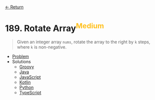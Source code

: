 [&larr; Return](https://hanggrian.github.io/grind-leetcode/)

# 189. Rotate Array<sup style="color: rgb(255, 192, 30);">Medium</sup>

> Given an integer array `nums`, rotate the array to the right by `k` steps,
  where `k` is non-negative.

- [Problem](https://leetcode.com/problems/rotate-array/)
- Solutions
  - [Groovy](https://github.com/hanggrian/grind-leetcode/blob/main/groovy/src/main/groovy/problems101_200/RotateArray.groovy)
  - [Java](https://github.com/hanggrian/grind-leetcode/blob/main/java/src/main/java/problems101_200/RotateArray.java)
  - [JavaScript](https://github.com/hanggrian/grind-leetcode/blob/main/javascript/src/problems101_200/rotate-array.js)
  - [Kotlin](https://github.com/hanggrian/grind-leetcode/blob/main/kotlin/src/main/kotlin/problems101_200/RotateArray.kt)
  - [Python](https://github.com/hanggrian/grind-leetcode/blob/main/python/src/problems101_200/rotate_array.py)
  - [TypeScript](https://github.com/hanggrian/grind-leetcode/blob/main/typescript/src/problems101_200/rotate-array.ts)
